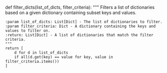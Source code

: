def filter_dicts(list_of_dicts, filter_criteria):
    """
    Filters a list of dictionaries based on a given dictionary containing subset keys and values.

    :param list_of_dicts: List[Dict] - The list of dictionaries to filter.
    :param filter_criteria: Dict - A dictionary containing the keys and values to filter on.
    :return: List[Dict] - A list of dictionaries that match the filter criteria.
    """
    return [
        d for d in list_of_dicts 
        if all(d.get(key) == value for key, value in filter_criteria.items())
    ]

